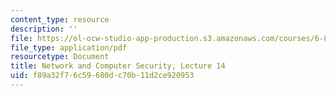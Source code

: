 ```yaml
---
content_type: resource
description: ''
file: https://ol-ocw-studio-app-production.s3.amazonaws.com/courses/6-857-network-and-computer-security-spring-2014/f89a32f76c59680dc70b11d2ce920953_MIT6_857S14_Lec14.pdf
file_type: application/pdf
resourcetype: Document
title: Network and Computer Security, Lecture 14
uid: f89a32f7-6c59-680d-c70b-11d2ce920953
---
```

